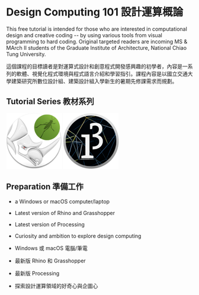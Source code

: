# Design Computing 101 設計運算概論

This free tutorial is intended for those who are interested in computational design and creative coding -- by using various tools from visual programming to hard coding. Original targeted readers are incoming MS & MArch II students of the Graduate Institute of Architecture, National Chiao Tung University.

這個課程的目標讀者是對運算式設計和創意程式開發感興趣的初學者，內容是一系列的軟體、視覺化程式環境與程式語言介紹和學習指引。課程內容是以國立交通大學建築研究所數位設計組、建築設計組入學新生的暑期先修課需求而規劃。

## Tutorial Series 教材系列

[<img src="./images/rhino-gh-icon.png" width="150" alt="Rhino + Grasshpper" />](Rhino-GH)
[<img src="./images/processing3-logo.png" width="150" alt="Processing" />](Processing)

## Preparation 準備工作

* a Windows or macOS computer/laptop
* Latest version of Rhino and Grasshopper
* Latest version of Processing
* Curiosity and ambition to explore design computing

* Windows 或 macOS 電腦/筆電
* 最新版 Rhino 和 Grasshopper
* 最新版 Processing
* 探索設計運算領域的好奇心與企圖心
